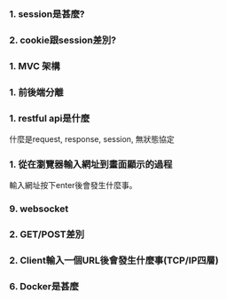### 1. session是甚麼?
### 2. cookie跟session差別?
### 1. MVC 架構
### 1. 前後端分離
### 1. restful api是什麼
什麼是request, response, session, 無狀態協定
### 1. 從在瀏覽器輸入網址到畫面顯示的過程
輸入網址按下enter後會發生什麼事。
### 9. websocket
### 2. GET/POST差別
### 2. Client輸入一個URL後會發生什麼事(TCP/IP四層)
### 6. Docker是甚麼